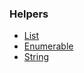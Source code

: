 ### Helpers

 - [List](https://learn.microsoft.com/en-us/dotnet/api/system.collections.generic.list-1?view=net-8.0#methods)
 - [Enumerable](https://learn.microsoft.com/en-us/dotnet/api/system.linq.enumerable?view=net-8.0#methods)
 - [String](https://learn.microsoft.com/en-us/dotnet/api/system.string?view=net-8.0#methods)
